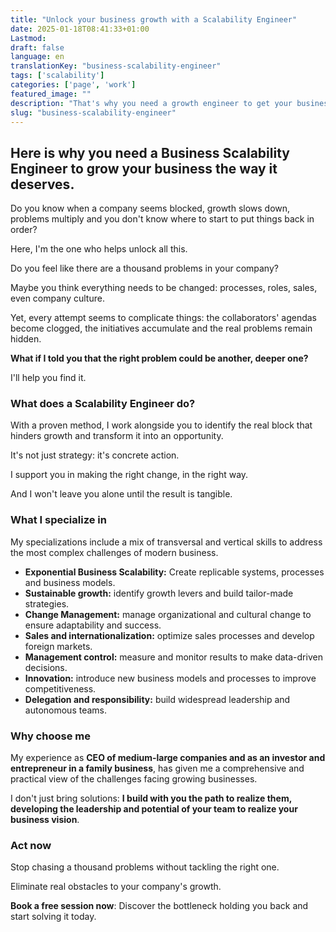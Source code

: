 ```yaml
---
title: "Unlock your business growth with a Scalability Engineer"
date: 2025-01-18T08:41:33+01:00
Lastmod: 
draft: false
language: en
translationKey: "business-scalability-engineer"
tags: ['scalability']
categories: ['page', 'work']
featured_image: ""
description: "That's why you need a growth engineer to get your business where it deserves to be."
slug: "business-scalability-engineer"
---
```

## Here is why you need a Business Scalability Engineer to grow your business the way it deserves.

Do you know when a company seems blocked, growth slows down, problems multiply and you don't know where to start to put things back in order?

Here, I'm the one who helps unlock all this.

Do you feel like there are a thousand problems in your company?  

Maybe you think everything needs to be changed: processes, roles, sales, even company culture.  

Yet, every attempt seems to complicate things: the collaborators' agendas become clogged, the initiatives accumulate and the real problems remain hidden.

**What if I told you that the right problem could be another, deeper one?**

I'll help you find it.

### What does a Scalability Engineer do?

With a proven method, I work alongside you to identify the real block that hinders growth and transform it into an opportunity.

It's not just strategy: it's concrete action.

I support you in making the right change, in the right way.

And I won't leave you alone until the result is tangible.

### What I specialize in

My specializations include a mix of transversal and vertical skills to address the most complex challenges of modern business.

* **Exponential Business Scalability:** Create replicable systems, processes and business models.
* **Sustainable growth:** identify growth levers and build tailor-made strategies.
* **Change Management:** manage organizational and cultural change to ensure adaptability and success.
* **Sales and internationalization:** optimize sales processes and develop foreign markets.
* **Management control:** measure and monitor results to make data-driven decisions.
* **Innovation:** introduce new business models and processes to improve competitiveness.
* **Delegation and responsibility:** build widespread leadership and autonomous teams.
### Why choose me
My experience as **CEO of medium-large companies and as an investor and entrepreneur in a family business**, has given me a comprehensive and practical view of the challenges facing growing businesses.

I don't just bring solutions: **I build with you the path to realize them, developing the leadership and potential of your team to realize your business vision**.
### **Act now**
Stop chasing a thousand problems without tackling the right one.

Eliminate real obstacles to your company's growth.

**Book a free session now**: Discover the bottleneck holding you back and start solving it today.

<!-- Calendly inline widget begin -->
<div class="calendly-inline-widget" data-url="https://calendly.com/matteo-cervelli/free-strategic-coaching-session" style="min-width:320px;height:700px;"></div>
<script type="text/javascript" src="https://assets.calendly.com/assets/external/widget.js" async></script>
<!-- Calendly inline widget end -->